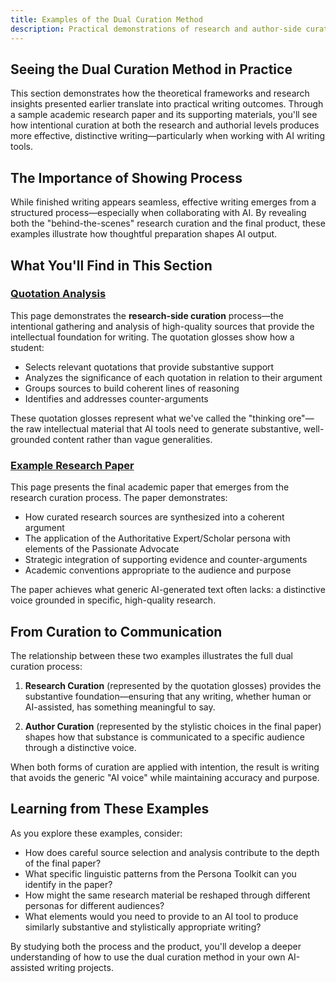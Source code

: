 ```yaml
---
title: Examples of the Dual Curation Method
description: Practical demonstrations of research and author-side curation for AI-assisted writing
---
```


## Seeing the Dual Curation Method in Practice

This section demonstrates how the theoretical frameworks and research insights presented earlier translate into practical writing outcomes. Through a sample academic research paper and its supporting materials, you'll see how intentional curation at both the research and authorial levels produces more effective, distinctive writing—particularly when working with AI writing tools.

## The Importance of Showing Process

While finished writing appears seamless, effective writing emerges from a structured process—especially when collaborating with AI. By revealing both the "behind-the-scenes" research curation and the final product, these examples illustrate how thoughtful preparation shapes AI output.

## What You'll Find in This Section

### [Quotation Analysis](/examples/quotation-analysis/)

This page demonstrates the **research-side curation** process—the intentional gathering and analysis of high-quality sources that provide the intellectual foundation for writing. The quotation glosses show how a student:

- Selects relevant quotations that provide substantive support
- Analyzes the significance of each quotation in relation to their argument
- Groups sources to build coherent lines of reasoning
- Identifies and addresses counter-arguments

These quotation glosses represent what we've called the "thinking ore"—the raw intellectual material that AI tools need to generate substantive, well-grounded content rather than vague generalities.

### [Example Research Paper](/examples/example-paper/)

This page presents the final academic paper that emerges from the research curation process. The paper demonstrates:

- How curated research sources are synthesized into a coherent argument
- The application of the Authoritative Expert/Scholar persona with elements of the Passionate Advocate
- Strategic integration of supporting evidence and counter-arguments
- Academic conventions appropriate to the audience and purpose

The paper achieves what generic AI-generated text often lacks: a distinctive voice grounded in specific, high-quality research.

## From Curation to Communication

The relationship between these two examples illustrates the full dual curation process:

1. **Research Curation** (represented by the quotation glosses) provides the substantive foundation—ensuring that any writing, whether human or AI-assisted, has something meaningful to say.

2. **Author Curation** (represented by the stylistic choices in the final paper) shapes how that substance is communicated to a specific audience through a distinctive voice.

When both forms of curation are applied with intention, the result is writing that avoids the generic "AI voice" while maintaining accuracy and purpose.

## Learning from These Examples

As you explore these examples, consider:

- How does careful source selection and analysis contribute to the depth of the final paper?
- What specific linguistic patterns from the Persona Toolkit can you identify in the paper?
- How might the same research material be reshaped through different personas for different audiences?
- What elements would you need to provide to an AI tool to produce similarly substantive and stylistically appropriate writing?

By studying both the process and the product, you'll develop a deeper understanding of how to use the dual curation method in your own AI-assisted writing projects.